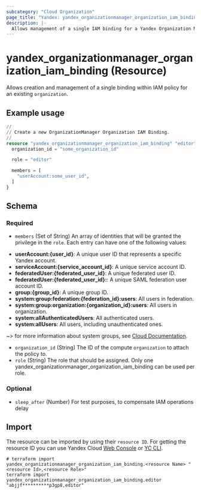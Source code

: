 ```yaml
---
subcategory: "Cloud Organization"
page_title: "Yandex: yandex_organizationmanager_organization_iam_binding"
description: |-
  Allows management of a single IAM binding for a Yandex Organization Manager organization.
---
```


# yandex_organizationmanager_organization_iam_binding (Resource)

Allows creation and management of a single binding within IAM policy for an existing `organization`.

## Example usage

```terraform
//
// Create a new OrganizationManager Organization IAM Binding.
//
resource "yandex_organizationmanager_organization_iam_binding" "editor" {
  organization_id = "some_organization_id"

  role = "editor"

  members = [
    "userAccount:some_user_id",
  ]
}
```

<!-- schema generated by tfplugindocs -->
## Schema

### Required

- `members` (Set of String) An array of identities that will be granted the privilege in the `role`. Each entry can have one of the following values:
 * **userAccount:{user_id}**: A unique user ID that represents a specific Yandex account.
 * **serviceAccount:{service_account_id}**: A unique service account ID.
 * **federatedUser:{federated_user_id}**: A unique federated user ID.
 * **federatedUser:{federated_user_id}:**: A unique SAML federation user account ID.
 * **group:{group_id}**: A unique group ID.
 * **system:group:federation:{federation_id}:users**: All users in federation.
 * **system:group:organization:{organization_id}:users**: All users in organization.
 * **system:allAuthenticatedUsers**: All authenticated users.
 * **system:allUsers**: All users, including unauthenticated ones.

~> for more information about system groups, see [Cloud Documentation](https://yandex.cloud/docs/iam/concepts/access-control/system-group).
- `organization_id` (String) The ID of the compute `organization` to attach the policy to.
- `role` (String) The role that should be assigned. Only one yandex_organizationmanager_organization_iam_binding can be used per role.

### Optional

- `sleep_after` (Number) For test purposes, to compensate IAM operations delay

## Import

The resource can be imported by using their `resource ID`. For getting the resource ID you can use Yandex Cloud [Web Console](https://console.yandex.cloud) or [YC CLI](https://yandex.cloud/docs/cli/quickstart).

```shell
# terraform import yandex_organizationmanager_organization_iam_binding.<resource Name> "<resource Id>,<resource Role>"
terraform import yandex_organizationmanager_organization_iam_binding.editor "abjjf**********p3gp8,editor"
```
